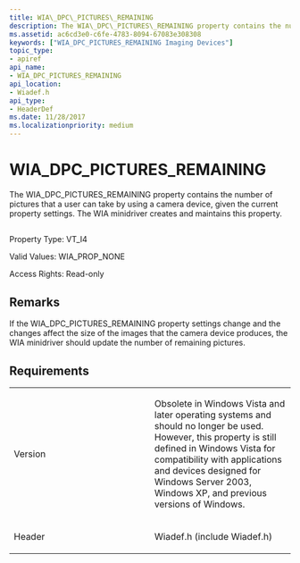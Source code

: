 ```yaml
---
title: WIA\_DPC\_PICTURES\_REMAINING
description: The WIA\_DPC\_PICTURES\_REMAINING property contains the number of pictures that a user can take by using a camera device, given the current property settings. The WIA minidriver creates and maintains this property.
ms.assetid: ac6cd3e0-c6fe-4783-8094-67083e308308
keywords: ["WIA_DPC_PICTURES_REMAINING Imaging Devices"]
topic_type:
- apiref
api_name:
- WIA_DPC_PICTURES_REMAINING
api_location:
- Wiadef.h
api_type:
- HeaderDef
ms.date: 11/28/2017
ms.localizationpriority: medium
---
```


# WIA\_DPC\_PICTURES\_REMAINING


The WIA\_DPC\_PICTURES\_REMAINING property contains the number of pictures that a user can take by using a camera device, given the current property settings. The WIA minidriver creates and maintains this property.

## <span id="ddk_wia_dpc_pictures_remaining_si"></span><span id="DDK_WIA_DPC_PICTURES_REMAINING_SI"></span>


Property Type: VT\_I4

Valid Values: WIA\_PROP\_NONE

Access Rights: Read-only

Remarks
-------

If the WIA\_DPC\_PICTURES\_REMAINING property settings change and the changes affect the size of the images that the camera device produces, the WIA minidriver should update the number of remaining pictures.

Requirements
------------

<table>
<colgroup>
<col width="50%" />
<col width="50%" />
</colgroup>
<tbody>
<tr class="odd">
<td><p>Version</p></td>
<td><p>Obsolete in Windows Vista and later operating systems and should no longer be used. However, this property is still defined in Windows Vista for compatibility with applications and devices designed for Windows Server 2003, Windows XP, and previous versions of Windows.</p></td>
</tr>
<tr class="even">
<td><p>Header</p></td>
<td>Wiadef.h (include Wiadef.h)</td>
</tr>
</tbody>
</table>

 

 





